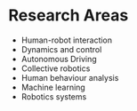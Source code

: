 # Research Areas

- Human-robot interaction
- Dynamics and control
- Autonomous Driving
- Collective robotics
- Human behaviour analysis
- Machine learning
- Robotics systems


